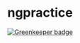 # ngpractice

[![Greenkeeper badge](https://badges.greenkeeper.io/romangurovich/ngpractice.svg)](https://greenkeeper.io/)